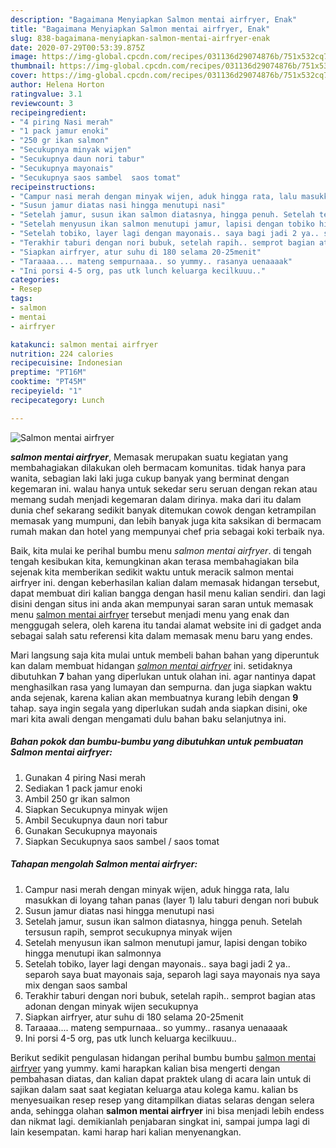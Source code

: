 ```yaml
---
description: "Bagaimana Menyiapkan Salmon mentai airfryer, Enak"
title: "Bagaimana Menyiapkan Salmon mentai airfryer, Enak"
slug: 838-bagaimana-menyiapkan-salmon-mentai-airfryer-enak
date: 2020-07-29T00:53:39.875Z
image: https://img-global.cpcdn.com/recipes/031136d29074876b/751x532cq70/salmon-mentai-airfryer-foto-resep-utama.jpg
thumbnail: https://img-global.cpcdn.com/recipes/031136d29074876b/751x532cq70/salmon-mentai-airfryer-foto-resep-utama.jpg
cover: https://img-global.cpcdn.com/recipes/031136d29074876b/751x532cq70/salmon-mentai-airfryer-foto-resep-utama.jpg
author: Helena Horton
ratingvalue: 3.1
reviewcount: 3
recipeingredient:
- "4 piring Nasi merah"
- "1 pack jamur enoki"
- "250 gr ikan salmon"
- "Secukupnya minyak wijen"
- "Secukupnya daun nori tabur"
- "Secukupnya mayonais"
- "Secukupnya saos sambel  saos tomat"
recipeinstructions:
- "Campur nasi merah dengan minyak wijen, aduk hingga rata, lalu masukkan di loyang tahan panas (layer 1) lalu taburi dengan nori bubuk"
- "Susun jamur diatas nasi hingga menutupi nasi"
- "Setelah jamur, susun ikan salmon diatasnya, hingga penuh. Setelah tersusun rapih, semprot secukupnya minyak wijen"
- "Setelah menyusun ikan salmon menutupi jamur, lapisi dengan tobiko hingga menutupi ikan salmonnya"
- "Setelah tobiko, layer lagi dengan mayonais.. saya bagi jadi 2 ya.. separoh saya buat mayonais saja, separoh lagi saya mayonais nya saya mix dengan saos sambal"
- "Terakhir taburi dengan nori bubuk, setelah rapih.. semprot bagian atas adonan dengan minyak wijen secukupnya"
- "Siapkan airfryer, atur suhu di 180 selama 20-25menit"
- "Taraaaa.... mateng sempurnaaa.. so yummy.. rasanya uenaaaak"
- "Ini porsi 4-5 org, pas utk lunch keluarga kecilkuuu.."
categories:
- Resep
tags:
- salmon
- mentai
- airfryer

katakunci: salmon mentai airfryer 
nutrition: 224 calories
recipecuisine: Indonesian
preptime: "PT16M"
cooktime: "PT45M"
recipeyield: "1"
recipecategory: Lunch

---
```



![Salmon mentai airfryer](https://img-global.cpcdn.com/recipes/031136d29074876b/751x532cq70/salmon-mentai-airfryer-foto-resep-utama.jpg)

<b><i>salmon mentai airfryer</i></b>, Memasak merupakan suatu kegiatan yang membahagiakan dilakukan oleh bermacam komunitas. tidak hanya para wanita, sebagian laki laki juga cukup banyak yang berminat dengan kegemaran ini. walau hanya untuk sekedar seru seruan dengan rekan atau memang sudah menjadi kegemaran dalam dirinya. maka dari itu dalam dunia chef sekarang sedikit banyak ditemukan cowok dengan ketrampilan memasak yang mumpuni, dan lebih banyak juga kita saksikan di bermacam rumah makan dan hotel yang mempunyai chef pria sebagai koki terbaik nya.



Baik, kita mulai ke perihal bumbu menu <i>salmon mentai airfryer</i>. di tengah tengah kesibukan kita, kemungkinan akan terasa membahagiakan bila sejenak kita memberikan sedikit waktu untuk meracik salmon mentai airfryer ini. dengan keberhasilan kalian dalam memasak hidangan tersebut, dapat membuat diri kalian bangga dengan hasil menu kalian sendiri. dan lagi disini dengan situs ini anda akan mempunyai saran saran untuk memasak menu <u>salmon mentai airfryer</u> tersebut menjadi menu yang enak dan menggugah selera, oleh karena itu tandai alamat website ini di gadget anda sebagai salah satu referensi kita dalam memasak menu baru yang endes.


Mari langsung saja kita mulai untuk membeli bahan bahan yang diperuntuk kan dalam membuat hidangan <u><i>salmon mentai airfryer</i></u> ini. setidaknya dibutuhkan <b>7</b> bahan yang diperlukan untuk olahan ini. agar nantinya dapat menghasilkan rasa yang lumayan dan sempurna. dan juga siapkan waktu anda sejenak, karena kalian akan membuatnya kurang lebih dengan <b>9</b> tahap. saya ingin segala yang diperlukan sudah anda siapkan disini, oke mari kita awali dengan mengamati dulu bahan baku selanjutnya ini.

<!--inarticleads1-->

##### Bahan pokok dan bumbu-bumbu yang dibutuhkan untuk pembuatan Salmon mentai airfryer:

1. Gunakan 4 piring Nasi merah
1. Sediakan 1 pack jamur enoki
1. Ambil 250 gr ikan salmon
1. Siapkan Secukupnya minyak wijen
1. Ambil Secukupnya daun nori tabur
1. Gunakan Secukupnya mayonais
1. Siapkan Secukupnya saos sambel / saos tomat




<!--inarticleads2-->

##### Tahapan mengolah Salmon mentai airfryer:

1. Campur nasi merah dengan minyak wijen, aduk hingga rata, lalu masukkan di loyang tahan panas (layer 1) lalu taburi dengan nori bubuk
1. Susun jamur diatas nasi hingga menutupi nasi
1. Setelah jamur, susun ikan salmon diatasnya, hingga penuh. Setelah tersusun rapih, semprot secukupnya minyak wijen
1. Setelah menyusun ikan salmon menutupi jamur, lapisi dengan tobiko hingga menutupi ikan salmonnya
1. Setelah tobiko, layer lagi dengan mayonais.. saya bagi jadi 2 ya.. separoh saya buat mayonais saja, separoh lagi saya mayonais nya saya mix dengan saos sambal
1. Terakhir taburi dengan nori bubuk, setelah rapih.. semprot bagian atas adonan dengan minyak wijen secukupnya
1. Siapkan airfryer, atur suhu di 180 selama 20-25menit
1. Taraaaa.... mateng sempurnaaa.. so yummy.. rasanya uenaaaak
1. Ini porsi 4-5 org, pas utk lunch keluarga kecilkuuu..




Berikut sedikit pengulasan hidangan perihal bumbu bumbu <u>salmon mentai airfryer</u> yang yummy. kami harapkan kalian bisa mengerti dengan pembahasan diatas, dan kalian dapat praktek ulang di acara lain untuk di sajikan dalam saat saat kegiatan keluarga atau kolega kamu. kalian bs menyesuaikan resep resep yang ditampilkan diatas selaras dengan selera anda, sehingga olahan <b>salmon mentai airfryer</b> ini bisa menjadi lebih endess dan nikmat lagi. demikianlah penjabaran singkat ini, sampai jumpa lagi di lain kesempatan. kami harap hari kalian menyenangkan.
